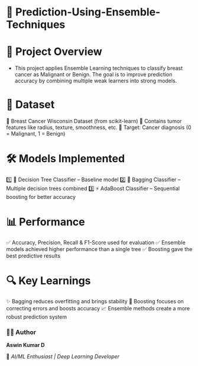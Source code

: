 # 🎯 Prediction-Using-Ensemble-Techniques

# 🧠 Project Overview

- This project applies Ensemble Learning techniques to classify breast cancer as Malignant or Benign. The goal is to improve prediction accuracy by combining multiple weak learners into strong models.

# 📂 Dataset

🔸 Breast Cancer Wisconsin Dataset (from scikit-learn)
🔹 Contains tumor features like radius, texture, smoothness, etc.
🎯 Target: Cancer diagnosis (0 = Malignant, 1 = Benign)

# 🛠️ Models Implemented

1️⃣ 🌳 Decision Tree Classifier – Baseline model
2️⃣ 🤝 Bagging Classifier – Multiple decision trees combined
3️⃣ ⚡ AdaBoost Classifier – Sequential boosting for better accuracy

# 📊 Performance

✅ Accuracy, Precision, Recall & F1-Score used for evaluation
✅ Ensemble models achieved higher performance than a single tree
✅ Boosting gave the best predictive results

# 🔍 Key Learnings

✨ Bagging reduces overfitting and brings stability
🚀 Boosting focuses on correcting errors and boosts accuracy
📈 Ensemble methods create a more robust prediction system

  ### 👨‍💻 Author

   **Aswin Kumar D**

💌 *AI/ML Enthusiast | Deep Learning Developer*
